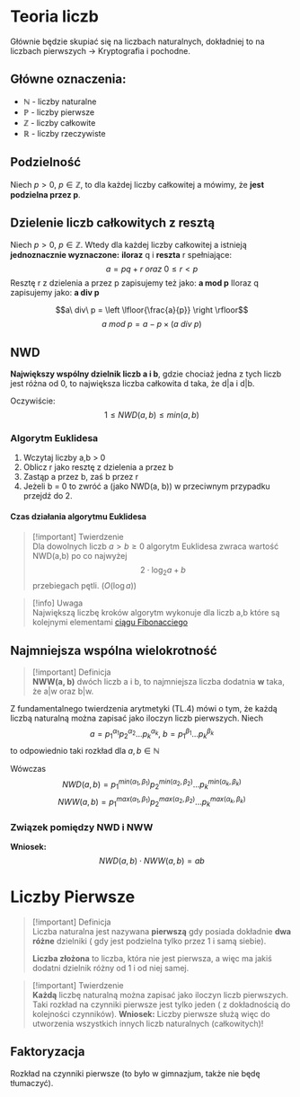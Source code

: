 # Teoria liczb
Głównie będzie skupiać się na liczbach naturalnych, dokładniej to na liczbach pierwszych -> Kryptografia i pochodne.

## Główne oznaczenia:
- $\mathbb{N}$ - liczby naturalne
- $\mathbb{P}$ - liczby pierwsze
- $\mathbb{Z}$ - liczby całkowite
- $\mathbb{R}$ - liczby rzeczywiste

## Podzielność
Niech $p > 0,\ p \in \mathbb{Z}$, to dla każdej liczby całkowitej a mówimy, że **jest podzielna przez p**.

## Dzielenie liczb całkowitych z resztą

Niech $p > 0,\ p \in \mathbb{Z}$.
Wtedy dla każdej liczby całkowitej a istnieją **jednoznacznie wyznaczone:** **iloraz** q i **reszta** r spełniające:
$$ a = pq + r\ oraz\ 0\le r < p$$
Resztę r z dzielenia a przez p zapisujemy też jako: **a mod p**
Iloraz q zapisujemy jako: **a div p**

$$a\ div\ p = \left \lfloor{\frac{a}{p}} \right \rfloor$$
$$a\ mod\ p = a - p \times (a\ div\ p)$$
## NWD
**Największy wspólny dzielnik liczb a i b**, gdzie chociaż jedna z tych liczb jest różna od 0, to największa liczba całkowita d taka, że d|a i d|b.

Oczywiście:
	$$1 \le NWD(a,b)\le min(a,b)$$
### Algorytm Euklidesa
1. Wczytaj liczby a,b > 0
2. Oblicz r jako resztę z dzielenia a przez b
3. Zastąp a przez b, zaś b przez r
4. Jeżeli b = 0 to zwróć a (jako NWD(a, b)) w przeciwnym przypadku przejdź do 2.

#### Czas działania algorytmu Euklidesa

> [!important] Twierdzenie      
> Dla dowolnych liczb $a > b \ge 0$ algorytm Euklidesa zwraca wartość NWD(a,b) po co najwyżej
> $$ 2 \cdot \log_2{a + b} $$ 
> przebiegach pętli. ($O (\log{a})$)

> [!info] Uwaga       
> Największą liczbę kroków algorytm wykonuje dla liczb a,b które są kolejnymi elementami [ciągu Fibonacciego](https://en.wikipedia.org/wiki/Fibonacci_sequence)

## Najmniejsza wspólna wielokrotność

> [!important] Definicja       
> **NWW(a, b)** dwóch liczb a i b, to najmniejsza liczba dodatnia **w** taka, że a|w oraz b|w.

Z fundamentalnego twierdzenia arytmetyki (TL.4) mówi o tym, że każdą liczbą naturalną można zapisać jako iloczyn liczb pierwszych.
Niech
$$ a = p_{1}^{\alpha_1}p_{2}^{\alpha_2}...p_{k}^{\alpha_k},\ b = p_{1}^{\beta_1}...p_{k}^{\beta_k} $$
to odpowiednio taki rozkład dla $a,b \in \mathbb{N}$

Wówczas
$$ NWD(a,b) = p_{1}^{min(\alpha_1, \beta_1)}p_{2}^{min(\alpha_2, \beta_2)} ... p_{k}^{min(\alpha_k, \beta_k)} $$
$$ NWW(a,b) = p_{1}^{max(\alpha_1, \beta_1)}p_{2}^{max(\alpha_2, \beta_2)}...p_{k}^{max(\alpha_k, \beta_k)} $$
### Związek pomiędzy NWD i NWW
**Wniosek:**
$$ NWD(a,b) \cdot NWW(a,b)=ab$$

# Liczby Pierwsze

> [!important] Definicja       
> Liczba naturalna jest nazywana **pierwszą** gdy posiada dokładnie **dwa różne** dzielniki ( gdy jest podzielna tylko przez 1 i samą siebie).
> 
> **Liczba złożona** to liczba, która nie jest pierwsza, a więc ma jakiś dodatni dzielnik różny od 1 i od niej samej.

> [!important] Twierdzenie       
> **Każdą** liczbę naturalną można zapisać jako iloczyn liczb pierwszych. Taki rozkład na czynniki pierwsze jest tylko jeden ( z dokładnością do kolejności czynników).
> **Wniosek:**
> Liczby pierwsze służą więc do utworzenia wszystkich innych liczb naturalnych (całkowitych)!

## Faktoryzacja        
Rozkład na czynniki pierwsze (to było w gimnazjum, także nie będę tłumaczyć).

